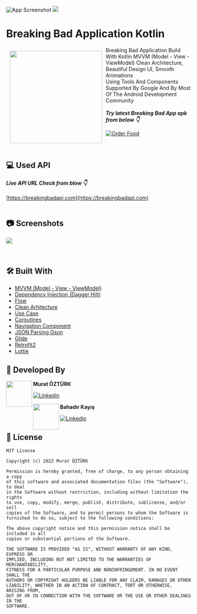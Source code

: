![App Screenshot](https://github.com/muratozturk5/Breaking-Bad/blob/master/Screenshots/BannerImage.png)
![](https://komarev.com/ghpvc/?username=braking-bad-android&color=55acb7&style=for-the-badge&logo=Github&label=Views)

# Breaking Bad Application Kotlin

<img src="https://github.com/muratozturk5/Breaking-Bad/blob/master/Screenshots/icon.png" align="left"
width="250" hspace="10" vspace="10">
   
Breaking Bad Application Build With Kotlin MVVM (Model - View - ViewModel) Clean Architecture, Beautiful Design UI, Smooth Animations </br>
Using Tools And Components Supported By Google And By Most Of The Android Development Community</br></br>***Try latest Breaking Bad App apk from below 👇***

[![Order Food](https://img.shields.io/badge/Breaking%20Bad-APK-brightgreen?style=for-the-badge&logo=android)](https://github.com/muratozturk5/Breaking-Bad/blob/master/APK/app-debug.apk)</br></br></br>

## 💻 Used API
***Live API URL Check from blow 👇***
</br>
</br>
[https://breakingbadapi.com](https://breakingbadapi.com)
</br>
</br>

## 📷 Screenshots

![](https://github.com/muratozturk5/Breaking-Bad/blob/master/Screenshots/Screenshots%20.png)

</br>

## 🛠 Built With
- [MVVM (Model - View - ViewModel)](https://developer.android.com/topic/architecture)
- [Dependency Injection (Dagger Hilt)](https://developer.android.com/training/dependency-injection/hilt-android)
- [Flow](https://kotlinlang.org/docs/flow.html)
- [Clean Arhitecture](https://developer.android.com/topic/architecture)
- [Use Case](https://developer.android.com/topic/architecture)
- [Coroutines](https://developer.android.com/kotlin/coroutines)
- [Navigation Component](https://developer.android.com/guide/navigation/navigation-getting-started)
- [JSON Parsing Gson](https://github.com/google/gson)
- [Glide](https://github.com/skydoves/landscapist)
- [Retrofit2](https://square.github.io/retrofit)
- [Lottie](https://github.com/LottieFiles/lottie-android)
## 👨 Developed By 

 <img src="https://avatars.githubusercontent.com/u/62841905?s=400&u=6b1f97cf6a3dfe668719000f9686f5fe861f273a&v=4" width="70" align="left">


**Murat ÖZTÜRK**

[![Linkedin](https://img.shields.io/badge/-linkedin-grey?logo=linkedin)](https://www.linkedin.com/in/murat-%C3%B6zt%C3%BCrk-7a9306217/)


 <img src="https://avatars.githubusercontent.com/u/66027016?v=4" width="70" align="left">


**Bahadır Kayış**

[![Linkedin](https://img.shields.io/badge/-linkedin-grey?logo=linkedin)](https://www.linkedin.com/in/bahadir-kayis-b27573228/)


📄 License 
-------

```
MIT License

Copyright (c) 2022 Murat ÖZTÜRK

Permission is hereby granted, free of charge, to any person obtaining a copy
of this software and associated documentation files (the "Software"), to deal
in the Software without restriction, including without limitation the rights
to use, copy, modify, merge, publish, distribute, sublicense, and/or sell
copies of the Software, and to permit persons to whom the Software is
furnished to do so, subject to the following conditions:

The above copyright notice and this permission notice shall be included in all
copies or substantial portions of the Software.

THE SOFTWARE IS PROVIDED "AS IS", WITHOUT WARRANTY OF ANY KIND, EXPRESS OR
IMPLIED, INCLUDING BUT NOT LIMITED TO THE WARRANTIES OF MERCHANTABILITY,
FITNESS FOR A PARTICULAR PURPOSE AND NONINFRINGEMENT. IN NO EVENT SHALL THE
AUTHORS OR COPYRIGHT HOLDERS BE LIABLE FOR ANY CLAIM, DAMAGES OR OTHER
LIABILITY, WHETHER IN AN ACTION OF CONTRACT, TORT OR OTHERWISE, ARISING FROM,
OUT OF OR IN CONNECTION WITH THE SOFTWARE OR THE USE OR OTHER DEALINGS IN THE
SOFTWARE.
```
